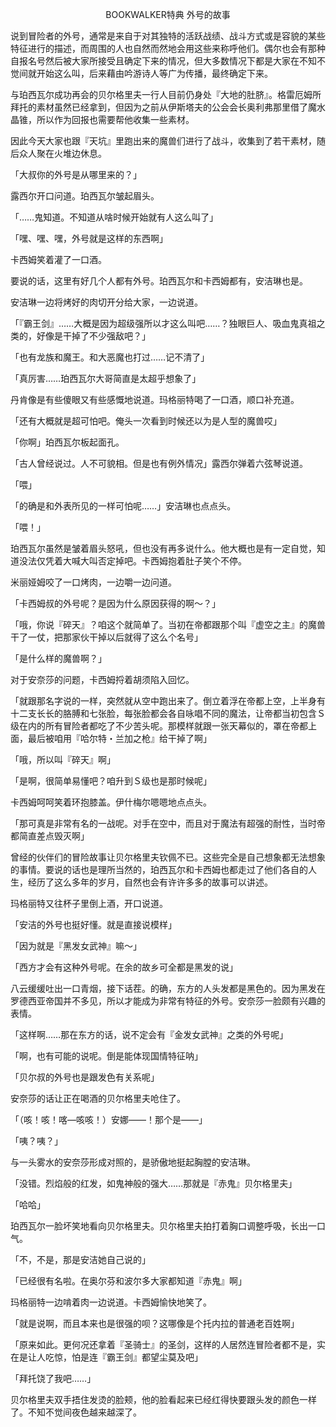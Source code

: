 <p align="center">BOOKWALKER特典 外号的故事</p>

说到冒险者的外号，通常是来自于对其独特的活跃战绩、战斗方式或是容貌的某些特征进行的描述，而周围的人也自然而然地会用这些来称呼他们。偶尔也会有那种自报名号然后被大家所接受且确定下来的情况，但大多数情况下都是大家在不知不觉间就开始这么叫，后来藉由吟游诗人等广为传播，最终确定下来。

与珀西瓦尔成功再会的贝尔格里夫一行人目前仍身处『大地的肚脐』。格雷厄姆所拜托的素材虽然已经拿到，但因为之前从伊斯塔夫的公会会长奥利弗那里借了魔水晶锥，所以作为回报也需要帮他收集一些素材。

因此今天大家也跟『天坑』里跑出来的魔兽们进行了战斗，收集到了若干素材，随后众人聚在火堆边休息。

「大叔你的外号是从哪里来的？」

露西尔开口问道。珀西瓦尔皱起眉头。

「……鬼知道。不知道从啥时候开始就有人这么叫了」

「嘿、嘿、嘿，外号就是这样的东西啊」

卡西姆笑着灌了一口酒。

要说的话，这里有好几个人都有外号。珀西瓦尔和卡西姆都有，安洁琳也是。

安洁琳一边将烤好的肉切开分给大家，一边说道。

「『霸王剑』……大概是因为超级强所以才这么叫吧……？独眼巨人、吸血鬼真祖之类的，好像是干掉了不少强敌吧？」

「也有龙族和魔王。和大恶魔也打过……记不清了」

「真厉害……珀西瓦尔大哥简直是太超乎想象了」

丹肯像是有些傻眼又有些感慨地说道。玛格丽特喝了一口酒，顺口补充道。

「还有大概就是超可怕吧。俺头一次看到时候还以为是人型的魔兽哎」

「你啊」珀西瓦尔板起面孔。

「古人曾经说过。人不可貌相。但是也有例外情况」露西尔弹着六弦琴说道。

「喂」

「的确是和外表所见的一样可怕呢……」安洁琳也点点头。

「喂！」

珀西瓦尔虽然是皱着眉头怒吼，但也没有再多说什么。他大概也是有一定自觉，知道没法仅凭着大喊大叫否定掉吧。卡西姆抱着肚子笑个不停。

米丽娅姆咬了一口烤肉，一边嚼一边问道。

「卡西姆叔的外号呢？是因为什么原因获得的啊～？」

「哦，你说『碎天』？咱这个就简单了。当初在帝都跟那个叫『虚空之主』的魔兽干了一仗，把那家伙干掉以后就得了这么个名号」

「是什么样的魔兽啊？」

对于安奈莎的问题，卡西姆捋着胡须陷入回忆。

「就跟那名字说的一样，突然就从空中跑出来了。倒立着浮在帝都上空，上半身有十二支长长的胳膊和七张脸，每张脸都会各自咏唱不同的魔法，让帝都当初包含Ｓ级在内的所有冒险者都吃了不少苦头呢。那模样就跟一张天幕似的，罩在帝都上面，最后被咱用『哈尔特・兰加之枪』给干掉了啊」

「哦，所以叫『碎天』啊」

「是啊，很简单易懂吧？咱升到Ｓ级也是那时候呢」

卡西姆呵呵笑着环抱膝盖。伊什梅尔嗯嗯地点点头。

「那可真是非常有名的一战呢。对手在空中，而且对于魔法有超强的耐性，当时帝都简直差点毁灭啊」

曾经的伙伴们的冒险故事让贝尔格里夫钦佩不已。这些完全是自己想象都无法想象的事情。要说的话也是理所当然的，珀西瓦尔和卡西姆也都走过了他们各自的人生，经历了这么多年的岁月，自然也会有许许多多的故事可以讲述。

玛格丽特又往杯子里倒上酒，开口说道。

「安洁的外号也挺好懂。就是直接说模样」

「因为就是『黑发女武神』嘛～」

「西方才会有这种外号呢。在余的故乡可全都是黑发的说」

八云缓缓吐出一口青烟，接下话茬。的确，东方的人头发都是黑色的。因为黑发在罗德西亚帝国并不多见，所以才能成为非常有特征的外号。安奈莎一脸颇有兴趣的表情。

「这样啊……那在东方的话，说不定会有『金发女武神』之类的外号呢」

「啊，也有可能的说呢。倒是能体现国情特征呐」

「贝尔叔的外号也是跟发色有关系呢」

安奈莎的话让正在喝酒的贝尔格里夫呛住了。

「（咳！咳！喀—咳咳！）安娜——！那个是——」

「咦？咦？」

与一头雾水的安奈莎形成对照的，是骄傲地挺起胸膛的安洁琳。

「没错。烈焰般的红发，如鬼神般的强大……那就是『赤鬼』贝尔格里夫」

「哈哈」

珀西瓦尔一脸坏笑地看向贝尔格里夫。贝尔格里夫拍打着胸口调整呼吸，长出一口气。

「不，不是，那是安洁她自己说的」

「已经很有名啦。在奥尔芬和波尔多大家都知道『赤鬼』啊」

玛格丽特一边啃着肉一边说道。卡西姆愉快地笑了。

「就是说啊，而且本来也是很强的呗？这哪像是个托内拉的普通老百姓啊」

「原来如此。更何况还拿着『圣骑士』的圣剑，这样的人居然连冒险者都不是，实在是让人吃惊，怕是连『霸王剑』都望尘莫及吧」

「拜托饶了我吧……」

贝尔格里夫双手捂住发烫的脸颊，他的脸看起来已经红得快要跟头发的颜色一样了。不知不觉间夜色越来越深了。

